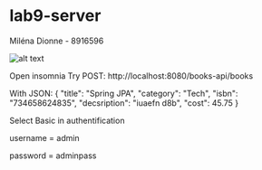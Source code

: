 # lab9-server 
Miléna Dionne - 8916596 

![alt text](https://github.com/SEG3502/lab9-MilenaDionne/blob/master/basic_auth.PNG)

Open insomnia 
Try POST: http://localhost:8080/books-api/books

With JSON: 
{
	"title": "Spring JPA",
	"category": "Tech",
	"isbn": "734658624835", 
	"decsription": "iuaefn d8b",
	"cost": 45.75
}

Select Basic in authentification 

username = admin 

password = adminpass
